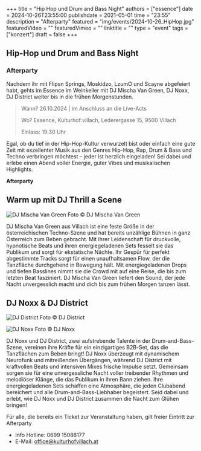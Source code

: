 +++
title = "Hip Hop und Drum and Bass Night"
authors = ["essence"]
date = 2024-10-26T23:55:00
publishdate = 2021-05-01
time = "23:55"
description = "Afterparty"
featured = "img/events/2024-10-26_HipHop.jpg"
featuredVideo = ""
featuredVimeo = ""
linktitle = ""
type = "event"
tags = ["konzert"]
draft = false
+++

## Hip-Hop und Drum and Bass Night

### Afterparty

Nachdem ihr mit Flipsn Springs, Moskidzo, LzumO und Scayne abgefeiert habt, gehts im Essence im Weinkeller mit DJ Mischa Van Green, DJ Noxx, DJ District weiter bis in die frühen Morgenstunden.

>Wann? 26.10.2024 | im Anschluss an die Live-Acts
>
>Wo? Essence, Kulturhof:villach, Lederergasse 15, 9500 Villach
>
>Einlass: 19:30 Uhr

Egal, ob du tief in der Hip-Hop-Kultur verwurzelt bist oder einfach eine gute Zeit mit exzellenter Musik aus den Genres Hip-Hop, Rap, Drum & Bass und Techno verbringen möchtest – jeder ist herzlich eingeladen! Sei dabei und erlebe einen Abend voller Energie, guter Vibes und musikalischen Highlights.

**Afterparty**

## Warm up mit DJ Thrill a Scene

![DJ Mischa Van Green](/img/events/2024-10-26_Mischa.jpg)
Foto © DJ Mischa Van Green

DJ Mischa Van Green aus Villach ist eine feste Größe in der österreichischen Techno-Szene und hat bereits unzählige Bühnen in ganz Österreich zum Beben gebracht. Mit ihrer Leidenschaft für druckvolle, hypnotische Beats und ihren energiegeladenen Sets fesselt sie das Publikum und sorgt für ekstatische Nächte. Ihr Gespür für perfekt abgestimmte Tracks sorgt für einen unaufhaltsamen Flow, der die Tanzfläche durchgehend in Bewegung hält. Mit energiegeladenen Drops und tiefen Basslines nimmt sie die Crowd mit auf eine Reise, die bis zum letzten Beat fasziniert. DJ Mischa Van Green liefert den Sound, der jede Nacht unvergesslich macht und dich bis zum frühen Morgen tanzen lässt.

## DJ Noxx & DJ District 

![DJ District](/img/events/2024-10-26_District.JPG)
Foto © DJ District

![DJ Noxx](/img/events/2024-10-26Romeo.JPG)
Foto © DJ Noxx

DJ Noxx und DJ District, zwei aufstrebende Talente in der Drum-and-Bass-Szene, vereinen ihre Kräfte für ein einzigartiges B2B-Set, das die Tanzflächen zum Beben bringt! DJ Noxx überzeugt mit dynamischem Neurofunk und mitreißenden Übergängen, während DJ District mit kraftvollen Beats und intensiven Mixes frische Impulse setzt.
Gemeinsam sorgen sie für eine unvergessliche Nacht voller treibender Rhythmen und melodiöser Klänge, die das Publikum in ihren Bann ziehen. Ihre energiegeladenen Sets schaffen eine Atmosphäre, die jeden Clubabend bereichert und alle Drum-and-Bass-Liebhaber begeistert. Seid dabei und erlebt, wie DJ Noxx und DJ District zusammen die Nacht zum Glühen bringen!

Für alle, die bereits ein Ticket zur Veranstaltung haben, gilt freier Eintritt zur Afterparty



- Info Hotline: 0699 15088177 
- E-Mail: office@kulturhofvillach.at
